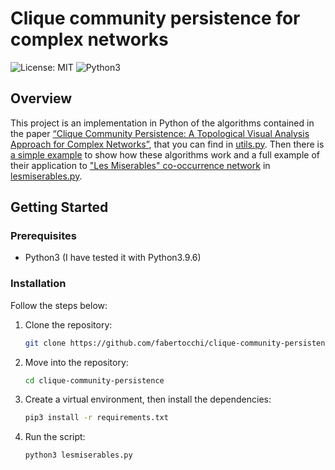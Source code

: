 # Clique community persistence for complex networks
 
![License: MIT](https://img.shields.io/badge/License-MIT-green.svg)
![Python3](https://img.shields.io/badge/Python3-blue.svg)
 
## Overview
 
This project is an implementation in Python of the algorithms contained in the paper [“Clique Community Persistence: A Topological Visual Analysis Approach for Complex Networks”](https://ieeexplore.ieee.org/document/8017588), that you can find in [utils.py](./utils.py).
Then there is [a simple example](./toyexample.py) to show how these algorithms work and a full example of their application to ["Les Miserables" co-occurrence network](./lesmiserables_num.gml) in [lesmiserables.py](./lesmiserables.py).
 
## Getting Started
 
### Prerequisites
 
- Python3 (I have tested it with Python3.9.6)

 
### Installation
 
Follow the steps below:
 
1. Clone the repository:
 
    ```bash
    git clone https://github.com/fabertocchi/clique-community-persistence
    ```
 
2. Move into the repository:
 
    ```bash
    cd clique-community-persistence
    ```
 
3. Create a virtual environment, then install the dependencies:

    ```bash
    pip3 install -r requirements.txt
    ```

4. Run the script:

    ```bash
    python3 lesmiserables.py
    ```